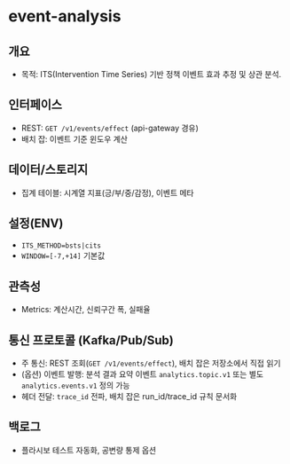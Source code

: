 # event-analysis

## 개요
- 목적: ITS(Intervention Time Series) 기반 정책 이벤트 효과 추정 및 상관 분석.

## 인터페이스
- REST: `GET /v1/events/effect` (api-gateway 경유)
- 배치 잡: 이벤트 기준 윈도우 계산

## 데이터/스토리지
- 집계 테이블: 시계열 지표(긍/부/중/감정), 이벤트 메타

## 설정(ENV)
- `ITS_METHOD=bsts|cits`
- `WINDOW=[-7,+14]` 기본값

## 관측성
- Metrics: 계산시간, 신뢰구간 폭, 실패율

## 통신 프로토콜 (Kafka/Pub/Sub)
- 주 통신: REST 조회(`GET /v1/events/effect`), 배치 잡은 저장소에서 직접 읽기
- (옵션) 이벤트 발행: 분석 결과 요약 이벤트 `analytics.topic.v1` 또는 별도 `analytics.events.v1` 정의 가능
- 헤더 전달: `trace_id` 전파, 배치 잡은 run_id/trace_id 규칙 문서화

## 백로그
- 플라시보 테스트 자동화, 공변량 통제 옵션
